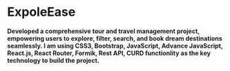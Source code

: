 # ExpoleEase
<b> Developed a comprehensive tour and travel management project, empowering users to explore, filter, search, and book dream destinations seamlessly. I am using CSS3, Bootstrap, JavaScript, Advance JavaScript, React.js, React Router, Formik, Rest API, CURD functionlity as the key technology to build the project.</b>
